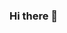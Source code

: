 ### Hi there 👋

<!--
**danj-O/danj-O** is a ✨ _special_ ✨ repository because its `README.md` (this file) appears on your GitHub profile.
[![Danjo's github stats](https://github-readme-stats.vercel.app/api?username=danj-O)](https://github.com/danj-O/github-readme-stats)
Here are some ideas to get you started:

- 🔭 I’m currently working on ...
- 🌱 I’m currently learning ...
- 👯 I’m looking to collaborate on ...
- 🤔 I’m looking for help with ...
- 💬 Ask me about ...
- 📫 How to reach me: ...
- 😄 Pronouns: ...
- ⚡ Fun fact: ...
-->
